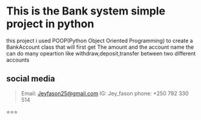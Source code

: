 # This is the Bank system simple project in python

this project i used POOP(Python Object Oriented Programming) to create a BankAccount class that will first get The amount and the account name the can do many opeartion like withdraw,deposit,transfer between two different accounts

## social media

>Email: Jeyfason25@gmail.com
>IG: Jey_fason
>phone: +250 792 330 514

⭐⭐⭐
